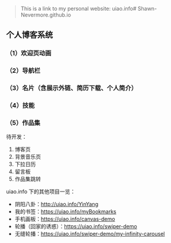 > This is a link to my personal website: uiao.info# Shawn-Nevermore.github.io

##  个人博客系统
### （1）欢迎页动画
### （2）导航栏
### （3）名片（含展示外链、简历下载、个人简介）
### （4）技能
### （5）作品集

待开发：
1.  博客页
2.  背景音乐页
3.  下拉日历
4.  留言板
5.  作品集跳转

uiao.info 下的其他项目一览：
-   阴阳八卦：http://uiao.info/YinYang
-   我的书签：https://uiao.info/myBookmarks
-   手机画板：https://uiao.info/canvas-demo
-   轮播（回家的诱惑）：https://uiao.info/swiper-demo
-   无缝轮播：https://uiao.info/swiper-demo/my-infinity-carousel
